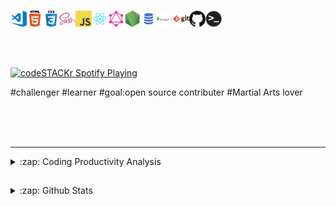 ### 
<img align="left" alt="Visual Studio Code" width="26px" src="https://raw.githubusercontent.com/github/explore/80688e429a7d4ef2fca1e82350fe8e3517d3494d/topics/visual-studio-code/visual-studio-code.png" />
<img align="left" alt="HTML5" width="26px" src="https://raw.githubusercontent.com/github/explore/80688e429a7d4ef2fca1e82350fe8e3517d3494d/topics/html/html.png" />
<img align="left" alt="CSS3" width="26px" src="https://raw.githubusercontent.com/github/explore/80688e429a7d4ef2fca1e82350fe8e3517d3494d/topics/css/css.png" />
<img align="left" alt="Sass" width="26px" src="https://raw.githubusercontent.com/github/explore/80688e429a7d4ef2fca1e82350fe8e3517d3494d/topics/sass/sass.png" />
<img align="left" alt="JavaScript" width="26px" src="https://raw.githubusercontent.com/github/explore/80688e429a7d4ef2fca1e82350fe8e3517d3494d/topics/javascript/javascript.png" />
<img align="left" alt="React" width="26px" src="https://raw.githubusercontent.com/github/explore/80688e429a7d4ef2fca1e82350fe8e3517d3494d/topics/react/react.png" />
<img align="left" alt="GraphQL" width="26px" src="https://raw.githubusercontent.com/github/explore/80688e429a7d4ef2fca1e82350fe8e3517d3494d/topics/graphql/graphql.png" />
<img align="left" alt="Node.js" width="26px" src="https://raw.githubusercontent.com/github/explore/80688e429a7d4ef2fca1e82350fe8e3517d3494d/topics/nodejs/nodejs.png" />
<img align="left" alt="SQL" width="26px" src="https://raw.githubusercontent.com/github/explore/80688e429a7d4ef2fca1e82350fe8e3517d3494d/topics/sql/sql.png" />
<img align="left" alt="MongoDB" width="26px" src="https://raw.githubusercontent.com/github/explore/80688e429a7d4ef2fca1e82350fe8e3517d3494d/topics/mongodb/mongodb.png" />
<img align="left" alt="Git" width="26px" src="https://raw.githubusercontent.com/github/explore/80688e429a7d4ef2fca1e82350fe8e3517d3494d/topics/git/git.png" />
<img align="left" alt="GitHub" width="26px" src="https://raw.githubusercontent.com/github/explore/78df643247d429f6cc873026c0622819ad797942/topics/github/github.png" />
<img align="left" alt="Terminal" width="26px" src="https://raw.githubusercontent.com/github/explore/80688e429a7d4ef2fca1e82350fe8e3517d3494d/topics/terminal/terminal.png" />

<br />
<br />
<br />
<br />



### 

[<img src="https://now-playing-codestackr.vercel.app/api/spotify-playing" alt="codeSTACKr Spotify Playing" width="350" />](https://open.spotify.com/user/swyqyimdc12jajde4vpwd2x1b)

 #challenger #learner #goal:open source contributer #Martial Arts lover

<br />
<br />
<br />

---


<details>
 <summary>:zap: Coding Productivity Analysis</summary>
 
 <br />
 
<!--START_SECTION:waka-->
![Profile Views](http://img.shields.io/badge/Profile%20Views-32-blue)

**🐱 My Github Data** 

> 🏆 319 Contributions in the Year 2020
 > 
> 📦 72.8 kB Used in Github's Storage 
 > 
> 🚫 Not Opted to Hire
 > 
> 📜 59 Public Repositories
 > 
> 🔑 0 Private Repository 
 > 
**I'm an Early 🐤** 

```text
🌞 Morning    60 commits     █████░░░░░░░░░░░░░░░░░░░░   21.58% 
🌆 Daytime    108 commits    █████████░░░░░░░░░░░░░░░░   38.85% 
🌃 Evening    82 commits     ███████░░░░░░░░░░░░░░░░░░   29.5% 
🌙 Night      28 commits     ██░░░░░░░░░░░░░░░░░░░░░░░   10.07%

```
📅 **I'm Most Productive on Monday** 

```text
Monday       82 commits     ███████░░░░░░░░░░░░░░░░░░   29.5% 
Tuesday      54 commits     ████░░░░░░░░░░░░░░░░░░░░░   19.42% 
Wednesday    26 commits     ██░░░░░░░░░░░░░░░░░░░░░░░   9.35% 
Thursday     29 commits     ██░░░░░░░░░░░░░░░░░░░░░░░   10.43% 
Friday       43 commits     ███░░░░░░░░░░░░░░░░░░░░░░   15.47% 
Saturday     25 commits     ██░░░░░░░░░░░░░░░░░░░░░░░   8.99% 
Sunday       19 commits     █░░░░░░░░░░░░░░░░░░░░░░░░   6.83%

```


📊 **This Week I Spent My Time On** 

```text
⌚︎ Time Zone: Asia/Seoul

💬 Programming Languages: 
TypeScript               21 hrs 52 mins      ███████████████████░░░░░░   78.27% 
Markdown                 2 hrs 55 mins       ██░░░░░░░░░░░░░░░░░░░░░░░   10.48% 
JSON                     2 hrs 47 mins       ██░░░░░░░░░░░░░░░░░░░░░░░   9.98% 
Other                    11 mins             ░░░░░░░░░░░░░░░░░░░░░░░░░   0.66% 
JavaScript               6 mins              ░░░░░░░░░░░░░░░░░░░░░░░░░   0.41%

🔥 Editors: 
VS Code                  27 hrs 56 mins      █████████████████████████   100.0%

💻 Operating System: 
Windows                  27 hrs 56 mins      █████████████████████████   100.0%

```

**I Mostly Code in JavaScript** 

```text
JavaScript               31 repos            ████████████████░░░░░░░░░   67.39% 
HTML                     9 repos             █████░░░░░░░░░░░░░░░░░░░░   19.57% 
CSS                      4 repos             ██░░░░░░░░░░░░░░░░░░░░░░░   8.7% 
TypeScript               2 repos             █░░░░░░░░░░░░░░░░░░░░░░░░   4.35%

```


**Timeline**

![Chart not found](https://github.com/wow-woo/wow-woo/blob/master/charts/bar_graph.png) 


<!--END_SECTION:waka-->
![Profile Views](http://img.shields.io/badge/Profile%20Views-0-blue)
</details>


##

<details>
  <summary>:zap: Github Stats</summary>

  <img align="left" alt="wow-woo's Github Stats" src="https://github-readme-stats-delta-ten.vercel.app/api?username=wow-woo&show_icons=true&hide_border=true" />

</details>

[website]: https:// 
[instagram]: https://instagram.com/
[linkedin]: https://linkedin.com/in/
